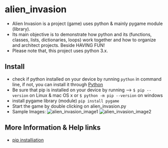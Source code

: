 # alien_invasion
* Alien Invasion is a project (game) uses python &amp; mainly pygame module (library).
* Its main objective is to demonstrate how python and its (functions, classes, lists, dictionaries, loops) work together and how to organize and architect projects. Beside HAVING FUN!
* Please note that, this project uses python 3.x.

## Install
* check if python installed on your device by running `python` in command line, if not, you can install it through [Python](https://www.python.org/)
* Be sure that pip is installed on your device by running --> `$ pip --version` on Linux & mac OS x or `$ python -m pip --version` on windows
* install pygame library (module) 
`pip install pygame`
* Start the game by double clicking on alien_invasion.py
* Sample Images:
![alien_invasion_image1](https://lh3.googleusercontent.com/vY_cUimjdFFp8eTp3mz-91Gjlz1FuFztmxLOLQXHzvjnzKLcBXxP0CjQ_R7STdlCk3rMIcRsKantoH-Zh5lDDrblH2ZA1usHy8qsiWs27veikAAIjAcunr5gSdDfKxGWaKG0_rf3_zBSuUPV5CExGxjQgdS6tij2qCHdUGY406UOZIN5XgtAOPEiBNsnpTe8MrrO4Rkx8x5qLL7rHxMNKxk4lLVVnIiBOqVI-CzaaljE-JZL2Ar4YJ1bKE34DUuhcxZtIKcZ_a8B61Y-kO471TC1WzT4TL3dGt2pVRXQwGL7N8Vj2u2ELeBI-hRrAEoVtf51154SafxAKGrotwy8x5w1iSbvDIml1iO2ilFQQ6idp_yWHuVVBS_WXFLZyTo_4aotGIgu2rhAN7Au_AGFbhhLTy4PiJlk0GSLJnbxZHRes4a5PW8GsI6OhlRoyx9C-5ppY-qLH1lRqQWmgiUiTZbQsqX58zY5ZSispgU6mlu0I9c8T5X5oOyf4WE5D6fRQely9LbqkUdiCZ6rtbADc4q2LHEZLQHg8QC1VPyiGWU8o_RkSLXljAW0ynPzOi5yo-g4-fxGQmkYhLqzfX7oeZ0cxASOZlUpW2E-608O0Ue4atMUPLGQIcyJlf-9YvGjZK1FiBMHh8MH3YJ-XQS3l_uxYW0patbOSzuCgAOwSEt0cQVwm3qnD73Lt74plhHULNj_NWN2zLNNBXL-BtOA2Q3W=w1488-h903-no?authuser=0)
![alien_invasion_image2](https://lh3.googleusercontent.com/yLwF0ibEm8Nkc8TouQk9ahZjNbLfuudZYUxr-ZMq5I1-p9M1bXRebNbUsyl4Cvp0Q9Tbo_dMWxNFTCovxtZINZ6h0SY0JqCj-N5vh3byIaQ1f4K_pnCCKL07dXq5wFkuXdkrN6lvsQRlUUiR2Rm_LqXkJ1qgl4WrY3o35XfXJZWoIM_0DxL7Pb3lhrzlSNiuCxOY2kXqgqG2KZv_48qBhdiJNQnky59J6_Z3LgQuhZ-yRa9bhGv134lKSwEQLQiYI5MRWmsKa1VGu2COuUbF9pa4H9DkCqOjBbFUL9gSZqX_Tp5jhrmNuBwzWyRm86bop7F6jgjtg7yzW4lApdthg4BTdOEVwWMiKMKLsceBTbyLr6AIfGfM-y9nJ24e0fPbRdX3HlXfrjorMICfaUKdZ4Bl_Sp13mIW6ik2b8j_xDMXQTnx4hpqQBdrrEzqw9ePlxk1P9Jkq7EpEauGAPds78UvbDOV8qLq-5iJonyFUapmm0c-wJ-QzjZYSeiK5w91bX7Z5ndl3sh00HtBtgczdjfhL_mx39mSwr-8IIq7GDKkBDybK0LpmwRrQKME3sJbbTC7hn93x-nNDkjXDPJ8nlGjUuE9qX8ABiP42yeBigoC4y37-nlHUBm5xM4u_y1itUy8oCwosgs1UKRauDAZM-ncxil0Cy1zOc1-kIE2Rq13e6AeFTZgQC3cGZWQBU_GWwroOw14heOVU7KlPdVZXV2U=w1480-h903-no?authuser=0)

## More Information & Help links
* [pip installiation](https://pip.pypa.io/en/stable/installation/)




